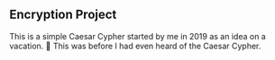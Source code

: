 ## Encryption Project

This is a simple Caesar Cypher started by me in 2019 as an idea on a vacation. 🌴
This was before I had even heard of the Caesar Cypher.

